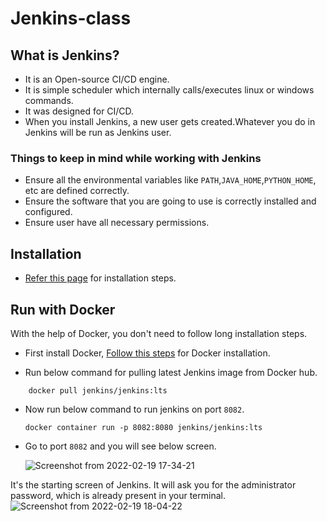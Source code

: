 # Jenkins-class

## What is Jenkins?

- It is an Open-source CI/CD engine.
- It is simple scheduler which internally calls/executes linux or windows commands.
- It was designed for CI/CD.
- When you install Jenkins, a new user gets created.Whatever you do in Jenkins will be run as Jenkins user.

### Things to keep in mind while working with Jenkins

- Ensure all the environmental variables like ``PATH``,``JAVA_HOME``,``PYTHON_HOME``, etc are defined correctly.
- Ensure the software that you are going to use is correctly installed and configured.
- Ensure user have all necessary permissions.

## Installation

- [Refer this page](https://www.jenkins.io/doc/book/installing/) for installation steps.

## Run with Docker

 With the help of Docker, you don't need to follow long installation steps.

- First install Docker, [Follow this steps](https://docs.docker.com/engine/install/) for Docker installation.

- Run below command for pulling latest Jenkins image from Docker hub.

```#docker
    docker pull jenkins/jenkins:lts
```

- Now run below command to run jenkins on port ``8082``.
  
  ```#docker
  docker container run -p 8082:8080 jenkins/jenkins:lts

  ```

- Go to port ``8082`` and you will see below screen.  
  
  ![Screenshot from 2022-02-19 17-34-21](https://user-images.githubusercontent.com/40575397/154800118-5ff9eb6c-9071-4298-bd1a-c50a9c7d4d67.png)

It's the starting screen of Jenkins. It will ask you for the administrator password, which is already present in your terminal.  
  ![Screenshot from 2022-02-19 18-04-22](https://user-images.githubusercontent.com/40575397/154801112-9f3045e2-51ae-45ba-8286-5031f29fc3f1.png)

  
